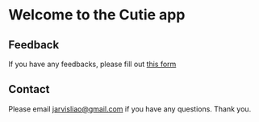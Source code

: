 # Welcome to the Cutie app


## Feedback

If you have any feedbacks, please fill out [this form](https://docs.google.com/forms/d/e/1FAIpQLSdq9TEBr54kl2mVvW2P2iOVVSxtUYDJHx2Jff7fFtaFn3-3Pg/viewform?usp=sf_link "Editor.md")


## Contact
Please email jarvisliao@gmail.com if you have any questions. Thank you.
